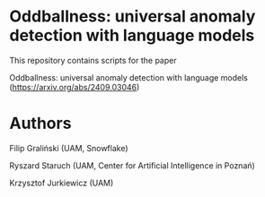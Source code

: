 # Oddballness: universal anomaly detection with language models
This repository contains scripts for the paper 

Oddballness: universal anomaly detection with language models (https://arxiv.org/abs/2409.03046)

# Authors
Filip Graliński (UAM, Snowflake)

Ryszard Staruch (UAM, Center for Artificial Intelligence in Poznań)

Krzysztof Jurkiewicz (UAM)
